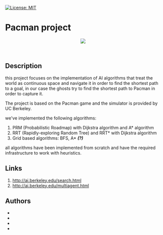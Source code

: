 [![License: MIT](https://img.shields.io/badge/License-MIT-yellow.svg)](https://opensource.org/licenses/MIT)
# Pacman project
<p align="center">
<p align="center">
<img src="https://upload.wikimedia.org/wikipedia/el/0/00/Pac-Man.png"> <br />
</p><br />

## Description
this project focuses on the implementation of AI algorithms that treat the world as continuous space and navigate it in order to find the shortest path to a goal, in our case the ghosts try to find the shortest path to Pacman in order to capture it. 

The project is based on the Pacman game and the simulator is provided by UC Berkeley.

we've implemented the following algorithms:
1. PRM (Probabilistic Roadmap) with Dijkstra algorithm and A* algorithm
2. RRT (Rapidly-exploring Random Tree) and RRT* with Dijkstra algorithm
3. Grid based algorithms: BFS, A* ***(?)***

all algorithms have been implemented from scratch and have the required infrastructure to work with heuristics.

## Links
1. http://ai.berkeley.edu/search.html
2. http://ai.berkeley.edu/multiagent.html

## Authors
* 
*
*
*